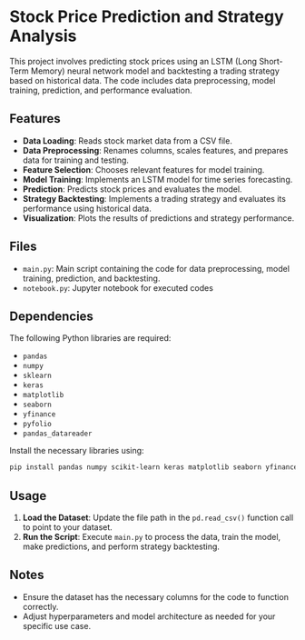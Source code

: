 # Stock Price Prediction and Strategy Analysis

This project involves predicting stock prices using an LSTM (Long Short-Term Memory) neural network model and backtesting a trading strategy based on historical data. The code includes data preprocessing, model training, prediction, and performance evaluation.

## Features

- **Data Loading**: Reads stock market data from a CSV file.
- **Data Preprocessing**: Renames columns, scales features, and prepares data for training and testing.
- **Feature Selection**: Chooses relevant features for model training.
- **Model Training**: Implements an LSTM model for time series forecasting.
- **Prediction**: Predicts stock prices and evaluates the model.
- **Strategy Backtesting**: Implements a trading strategy and evaluates its performance using historical data.
- **Visualization**: Plots the results of predictions and strategy performance.

## Files

- `main.py`: Main script containing the code for data preprocessing, model training, prediction, and backtesting.
- `notebook.py`: Jupyter notebook for executed codes
## Dependencies

The following Python libraries are required:

- `pandas`
- `numpy`
- `sklearn`
- `keras`
- `matplotlib`
- `seaborn`
- `yfinance`
- `pyfolio`
- `pandas_datareader`

Install the necessary libraries using:

```bash
pip install pandas numpy scikit-learn keras matplotlib seaborn yfinance pyfolio pandas_datareader
```

## Usage

1. **Load the Dataset**: Update the file path in the `pd.read_csv()` function call to point to your dataset.
2. **Run the Script**: Execute `main.py` to process the data, train the model, make predictions, and perform strategy backtesting.

## Notes

- Ensure the dataset has the necessary columns for the code to function correctly.
- Adjust hyperparameters and model architecture as needed for your specific use case.

